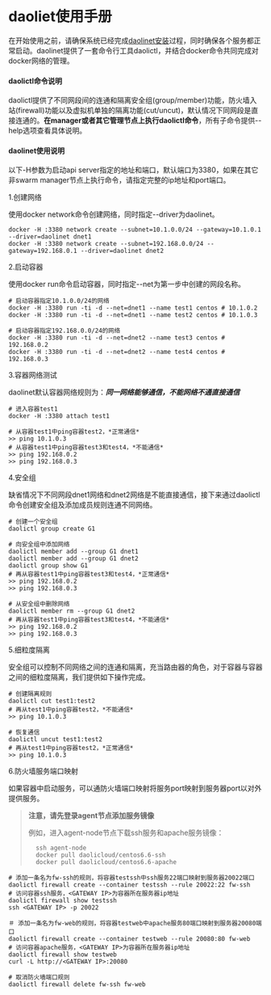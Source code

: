 daoliet使用手册
=========

在开始使用之前，请确保系统已经完成[daolinet安装](../../../daolinet/blob/master/InstallGuide.md)过程，同时确保各个服务都正常启动。daolinet提供了一套命令行工具daolictl，并结合docker命令共同完成对docker网络的管理。

#### daolictl命令说明

daolictl提供了不同网段间的连通和隔离安全组(group/member)功能，防火墙入站(firewall)功能以及虚拟机单独的隔离功能(cut/uncut)，默认情况下同网段是直接连通的。**在manager或者其它管理节点上执行daolictl命令**，所有子命令提供--help选项查看具体说明。

#### daolinet使用说明

以下-H参数为启动api server指定的地址和端口，默认端口为3380，如果在其它非swarm manager节点上执行命令，请指定完整的ip地址和port端口。

1.创建网络

使用docker network命令创建网络，同时指定--driver为daolinet。

	docker -H :3380 network create --subnet=10.1.0.0/24 --gateway=10.1.0.1 --driver=daolinet dnet1
	docker -H :3380 network create --subnet=192.168.0.0/24 --gateway=192.168.0.1 --driver=daolinet dnet2

2.启动容器

使用docker run命令启动容器，同时指定--net为第一步中创建的网段名称。

	# 启动容器指定10.1.0.0/24的网络
	docker -H :3380 run -ti -d --net=dnet1 --name test1 centos # 10.1.0.2
	docker -H :3380 run -ti -d --net=dnet1 --name test2 centos # 10.1.0.3

	# 启动容器指定192.168.0.0/24的网络
	docker -H :3380 run -ti -d --net=dnet2 --name test3 centos # 192.168.0.2
	docker -H :3380 run -ti -d --net=dnet2 --name test4 centos # 192.168.0.3

3.容器网络测试

daolinet默认容器网络规则为：***同一网络能够通信，不能网络不通直接通信***

	# 进入容器test1
	docker -H :3380 attach test1

	# 从容器test1中ping容器test2，*正常通信*
	>> ping 10.1.0.3
	# 从容器test1中ping容器test3和test4，*不能通信*
	>> ping 192.168.0.2
	>> ping 192.168.0.3

4.安全组

缺省情况下不同网段dnet1网络和dnet2网络是不能直接通信，接下来通过daolictl命令创建安全组及添加成员规则连通不同网络。

	# 创建一个安全组
	daolictl group create G1

	# 向安全组中添加网络
	daolictl member add --group G1 dnet1
	daolictl member add --group G1 dnet2
	daolictl group show G1
	# 再从容器test1中ping容器test3和test4，*正常通信*
	>> ping 192.168.0.2
	>> ping 192.168.0.3

	# 从安全组中删除网络
	daolictl member rm --group G1 dnet2
	# 再从容器test1中ping容器test3和test4，*不能通信*
	>> ping 192.168.0.2
	>> ping 192.168.0.3

5.细粒度隔离

安全组可以控制不同网络之间的连通和隔离，充当路由器的角色，对于容器与容器之间的细粒度隔离，我们提供如下操作完成。

	# 创建隔离规则
	daolictl cut test1:test2
	# 再从test1中ping容器test2，*不能通信*
	>> ping 10.1.0.3

	# 恢复通信
	daolictl uncut test1:test2
	# 再从test1中ping容器test2，*正常通信*
	>> ping 10.1.0.3

6.防火墙服务端口映射

如果容器中启动服务，可以通防火墙端口映射将服务port映射到服务器port以对外提供服务。

> **注意，请先登录agent节点添加服务镜像**
>
> 例如，进入agent-node节点下载ssh服务和apache服务镜像：
>
> 		ssh agent-node
> 		docker pull daolicloud/centos6.6-ssh
> 		docker pull daolicloud/centos6.6-apache

	# 添加一条名为fw-ssh的规则，将容器testssh中ssh服务22端口映射到服务器20022端口
	daolictl firewall create --container testssh --rule 20022:22 fw-ssh
	# 访问容器ssh服务，<GATEWAY IP>为容器所在服务器ip地址
	daolictl firewall show testssh
	ssh <GATEWAY IP> -p 20022

	＃ 添加一条名为fw-web的规则，将容器testweb中apache服务80端口映射到服务器20080端口
	daolictl firewall create --container testweb --rule 20080:80 fw-web
	# 访问容器apache服务，<GATEWAY IP>为容器所在服务器ip地址
	daolictl firewall show testweb
	curl -L http://<GATEWAY IP>:20080

	# 取消防火墙端口规则
	daolictl firewall delete fw-ssh fw-web
